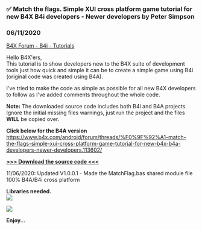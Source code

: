 ### ✅ Match the flags. Simple XUI cross platform game tutorial for new B4X B4i developers - Newer developers by Peter Simpson
### 06/11/2020
[B4X Forum - B4i - Tutorials](https://www.b4x.com/android/forum/threads/116160/)

Hello B4X'ers,  
This tutorial is to show developers new to the B4X suite of development tools just how quick and simple it can be to create a simple game using B4i (original code was created using B4A).  
  
I've tried to make the code as simple as possible for all new B4X developers to follow as I've added comments throughout the whole code.  
  
**Note:** The downloaded source code includes both B4i and B4A projects. Ignore the initial missing files warnings, just run the project and the files **WILL** be copied over.  
  
**Click below for the B4A version**  
<https://www.b4x.com/android/forum/threads/%F0%9F%92%A1-match-the-flags-simple-xui-cross-platform-game-tutorial-for-new-b4x-b4a-developers-newer-developers.113602/>  
  
[**>>> Download the source code <<<**](https://www.dropbox.com/s/q8oyfixi1yeioyl/MatchFlags.zip?dl=0)  
  
11/06/2020: Updated V1.0.0.1 - Made the MatchFlag.bas shared module file 100% B4A/B4i cross platform  
  
**Libraries needed.**  
![](https://www.b4x.com/android/forum/attachments/91557)  
  
![](https://www.b4x.com/android/forum/attachments/91559)  
  
  
**Enjoy…**